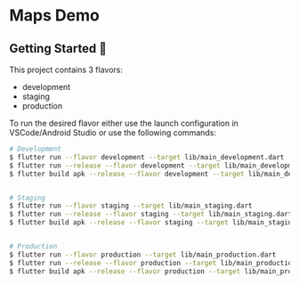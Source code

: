 # Maps Demo

## Getting Started 🚀

This project contains 3 flavors:

- development
- staging
- production

To run the desired flavor either use the launch configuration in VSCode/Android Studio or use the following commands:

```sh
# Development
$ flutter run --flavor development --target lib/main_development.dart
$ flutter run --release --flavor development --target lib/main_development.dart
$ flutter build apk --release --flavor development --target lib/main_development.dart


# Staging
$ flutter run --flavor staging --target lib/main_staging.dart
$ flutter run --release --flavor staging --target lib/main_staging.dart
$ flutter build apk --release --flavor staging --target lib/main_staging.dart


# Production
$ flutter run --flavor production --target lib/main_production.dart
$ flutter run --release --flavor production --target lib/main_production.dart
$ flutter build apk --release --flavor production --target lib/main_production.dart
```